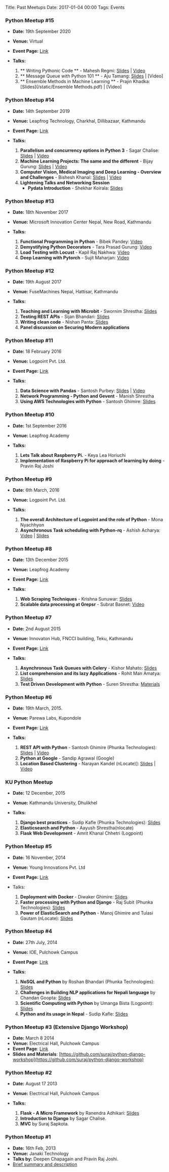 Title: Past Meetups
Date: 2017-01-04 00:00
Tags: Events

### Python Meetup #15

- **Date:** 19th September 2020
- **Venue:** Virtual
- **Event Page:** [Link](https://www.facebook.com/events/317120332878051)
- **Talks:**

  1.  ** Writing Pythonic Code ** - Mahesh Regmi: [Slides](/static/Writing_Pythonic_Codes.pdf) | [Video](https://youtu.be/H5BGnYFEjPM)
  2.  ** Message Queue with Python 101 ** - Aju Tamang: [Slides](/static/Message_broker_with_Python_101_by_Aju_Tamang.pdf) | [Video]
  3.  ** Ensemble Methods in Machine Learning ** - Prajin Khadka: [Slides](/static/Ensemble Methods.pdf) | [Video]

### Python Meetup #14

- **Date:** 14th September 2019
- **Venue:** Leapfrog Technology, Charkhal, Dillibazaar, Kathmandu
- **Event Page:** [Link](https://www.facebook.com/events/463240847564665)
- **Talks:**

  1.  **Parallelism and concurrency options in Python 3** - Sagar Chalise: [Slides](/static/pytalk.pdf) | [Video](https://www.youtube.com/watch?v=jNp9ZTzgfIQ)
  2.  **Machine Learning Projects: The same and the different** - Bijay Gurung: [Slides](/static/bijay.pdf) | [Video](https://www.youtube.com/watch?v=ApR0dTzeK20)
  3.  **Computer Vision, Medical Imaging and Deep Learning - Overview and Challenges** - Bishesh Khanal: [Slides](/static/bishesh.pdf) | [Video](https://www.youtube.com/watch?v=sYPJZYr38wI)
  4.  **Lightening Talks and Networking Session**
      - **Pydata Introduction** - Shekhar Koirala: [Slides](/static/pydata.pdf)

### Python Meetup #13

- **Date:** 18th November 2017
- **Venue:** Microsoft Innovation Center Nepal, New Road, Kathmandu
- **Talks:**

  1.  **Functional Programming in Python** - Bibek Pandey: [Video](https://www.youtube.com/watch?v=Qv9JH5L8NWc)
  2.  **Demystifying Python Decorators** - Tara Prasad Gurung: [Video](https://www.youtube.com/watch?v=8R8gPLdDn7Y)
  3.  **Load Testing with Locust** - Kapil Raj Nakhwa: [Video](https://www.youtube.com/watch?v=pex1-W0BaHw)
  4.  **Deep Learning with Pytorch** - Sujit Maharjan: [Video](https://www.youtube.com/watch?v=X9gXeCdy3O0)

### Python Meetup #12

- **Date:** 19th August 2017
- **Venue:** FuseMachines Nepal, Hattisar, Kathmandu
- **Talks:**

  1.  **Teaching and Learning with Microbit** - Swornim Shrestha: [Slides](https://www.facebook.com/groups/pythonnepal/939851522824110/)
  2.  **Testing REST APIs** - Sijan Bhandari: [Slides](https://www.slideshare.net/SijanOnly/api-testing-78982132)
  3.  **Writing clean code** - Nishan Panta: [Slides](http://www.nishanpantha.com.np/writing-clean-code)
  4.  **Panel discussion on Securing Modern applications**

### Python Meetup #11

- **Date:** 18 February 2016
- **Venue:** Logpoint Pvt. Ltd.
- **Event Page:** [Link](https://www.facebook.com/events/1708821879409885)
- **Talks:**

  1.  **Data Science with Pandas** - Santosh Purbey: [Slides](https://github.com/santoshpurbey/Python-Nepal-Meetup-11) | [Video](https://www.facebook.com/kaflesudip/videos/10212047714134043/)
  2.  **Network Programming - Python and Gevent** - Manish Shrestha
  3.  **Using AWS Technologies with Python** - Santosh Ghimire: [Slides](https://docs.google.com/presentation/d/174pZKef0jQZxnoNJz6nTBMxkRmD64aP5Iz7-X_RnpWk)

### Python Meetup #10

- **Date:** 1st September 2016
- **Venue:** Leapfrog Academy
- **Talks:**

  1.  **Lets Talk about Raspberry Pi.** - Keya Lea Horiuchi
  2.  **Implementation of Raspberry Pi for approach of learning by doing** - Pravin Raj Joshi

### Python Meetup #9

- **Date:** 6th March, 2016
- **Venue:** Logpoint Pvt. Ltd.
- **Talks:**

  1.  **The overall Architecture of Logpoint and the role of Python** - Mona Nyachhyon
  2.  **Asynchronous Task scheduling with Python-rq** - Ashish Acharya: [Video](https://www.youtube.com/watch?v=-WGMgFcnolw&index=1&list=PLwv1ojmkbWay-GenASN5VBNe-Bgvvv1cb) | [Slides](https://www.slideshare.net/AshishAcharya12/asynchronous-job-queues-with-pythonrq)

### Python Meetup #8

- **Date:** 13th December 2015
- **Venue:** Leapfrog Academy
- **Event Page:** [Link](https://www.facebook.com/events/1654753074801001)
- **Talks:**

  1.  **Web Scraping Techniques** - Krishna Sunuwar: [Slides](http://www.slideshare.net/KishrorKumar/asynchronous-task-queues-with-celery)
  2.  **Scalable data processing at Grepsr** - Subrat Basnet: [Video](https://www.youtube.com/watch?v=2qc9gkjtzS8)

### Python Meetup #7

- **Date:** 2nd August 2015
- **Venue:** Innovaton Hub, FNCCI building, Teku, Kathmandu
- **Event Page:** [Link](https://www.facebook.com/events/1465735587060235/)
- **Talks:**

  1.  **Asynchronous Task Queues with Celery** - Kishor Mahato: [Slides](http://www.slideshare.net/KishrorKumar/asynchronous-task-queues-with-celery)
  2.  **List comprehension and its lazy Applications** - Rohit Man Amatya: [Slides](https://rhoit.com/talks/pydev7/)
  3.  **Test Driven Development with Python** - Suren Shrestha: [Materials](https://github.com/ludbek/tdd-presentation)

### Python Meetup #6

- **Date:** 19th March, 2015.
- **Venue:** Parewa Labs, Kupondole
- **Event Page:** [Link](https://www.facebook.com/events/833674536721977/)
- **Talks:**

  1.  **REST API with Python** - Santosh Ghimire (Phunka Technologies): [Slides](<(http://www.slideshare.net/ersantoshghimire/rest-api-with-python)>) | [Video](https://www.youtube.com/watch?v=E52cusy8AZg)
  2.  **Python at Google** - Sandip Agrawal (Google)
  3.  **Location Based Clustering** - Narayan Kandel (nLocate)]: [Slides](http://www.slideshare.net/npkand/geohash-46032934) | [Video](https://www.youtube.com/watch?v=gVyVPaNoHwA)

### KU Python Meetup

- **Date:** 12 December, 2015
- **Venue:** Kathmandu University, Dhulikhel
- **Talks:**

  1.  **Django best practices** - Sudip Kafle (Phunka Technologies): [Slides](http://slides.com/sudipkafle/django-best-practices#/)
  2.  **Elasticsearch and Python** - Aayush Shrestha(nlocate)
  3.  **Flask Web Development** - Amrit Khanal Chhetri (Logpoint)

### Python Meetup #5

- **Date:** 16 November, 2014
- **Venue:** Young Innovations Pvt. Ltd
- **Event Page:** [Link](https://www.facebook.com/events/654709461294768/)
- Talks:

  1.  **Deployment with Docker** - Diwaker Ghimire: [Slides](http://11beep.com)
  2.  **Faster processing with Python and Django** - Raj Subit (Phunka Technologies): [Slides](http://www.slideshare.net/fankysubit/faster-pythondjango-programming)
  3.  **Power of ElasticSearch and Python** - Manoj Ghimire and Tulasi Gautam (nLocate): [Slides](https://www.facebook.com/groups/125992037543400/476674825808451/)

### Python Meetup #4

- **Date:** 27th July, 2014
- **Venue:** IOE, Pulchowk Campus
- **Event Page**: [Link](https://www.facebook.com/events/811555128876507/)
- **Talks:**

  1.  **NoSQL and Python** by Roshan Bhandari (Phunka Technologies): [Slides](https://docs.google.com/presentation/d/1XBqG_7yMJJcMf5AlzJuEED3I4Eo-JStrYspdMN8L4sA/edit#slide=id.g19025caa5_1241)
  2.  **Challenges in Building NLP applications for Nepali language** by Chandan Goopta: [Slides](http://www.slideshare.net/chandangoopta/challenges-in-building-nlp-applications-in-nepali-language)
  3.  **Scientific Computing with Python** by Umanga Bista (Logpoint): [Slides](https://www.dropbox.com/s/jd7hsmjt7xkjlmt/pymeet04.pdf?fb=1&fb_action_ids=10203693252283831&fb_action_types=dropboxdropbox%3Aadd)
  4.  **Python and its usage in Nepal** - Sudip Kafle: [Slides](http://www.slideshare.net/sudipkafle/pymeetup4)

### Python Meetup #3 (Extensive Django Workshop)

- **Date:** March 8 2014
- **Venue:** Electrical Hall, Pulchowk Campus
- **Event Page**: [Link](https://www.facebook.com/events/435737479890965/)
- **Slides and Materials**: [https://github.com/suraj/python-django-workshop](https://github.com/suraj/python-django-workshop)

### Python Meetup #2

- **Date:** August 17 2013
- **Venue:** Electrical Hall, Pulchowk Campus

- **Talks:**

  1.  **Flask - A Micro Framework** by Ranendra Adhikari: [Slides](https://dl.dropboxusercontent.com/u/42034981/pymeet2/index.html)
  2.  **Introduction to Django** by Sagar Chalise.
  3.  **MVC** by Suraj Sapkota.

### Python Meetup #1

- **Date:** 16th Feb, 2013
- **Venue:** Janaki Technology
- **Talks by:** Deepen Chapagain and Pravin Raj Joshi.
- [Brief summary and description](https://www.facebook.com/notes/python-developers-nepal/1st-pymeet-discussions-plans-ahead/204114683064468)
